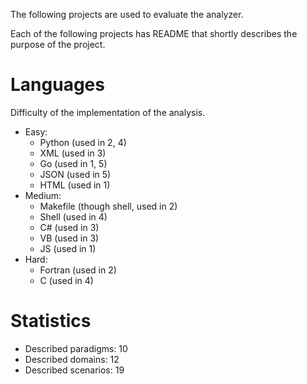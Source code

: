The following projects are used to evaluate the analyzer.

Each of the following projects has README that shortly describes the purpose of the project.

# Languages

Difficulty of the implementation of the analysis.
- Easy:
    * Python (used in 2, 4)
    * XML (used in 3)
    * Go (used in 1, 5)
    * JSON (used in 5)
    * HTML (used in 1)
- Medium:
    * Makefile (though shell, used in 2)
    * Shell (used in 4)
    * C# (used in 3)
    * VB (used in 3)
    * JS (used in 1)
- Hard:
    * Fortran (used in 2)
    * C (used in 4)

# Statistics

- Described paradigms: 10
- Described domains: 12
- Described scenarios: 19